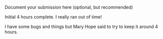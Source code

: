 Document your submission here (optional, but recommended)

Initial 4 hours complete.  I really ran out of time!

I have some bugs and things but  Mary Hope said to try to keep it around 
4 hours.
